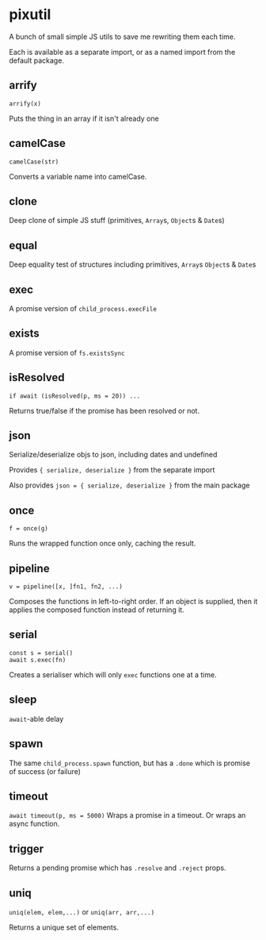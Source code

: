 # pixutil
A bunch of small simple JS utils to save me rewriting them each time.

Each is available as a separate import, or as a named import from the default package.

## arrify
`arrify(x)`

Puts the thing in an array if it isn't already one

## camelCase
`camelCase(str)`

Converts a variable name into camelCase.

## clone

Deep clone of simple JS stuff (primitives, `Array`s, `Object`s & `Date`s)

## equal

Deep equality test of structures including primitives, `Array`s `Object`s  & `Date`s

## exec

A promise version of `child_process.execFile`

## exists

A promise version of `fs.existsSync`

## isResolved
`if await (isResolved(p, ms = 20)) ...`

Returns true/false if the promise has been resolved or not.

## json

Serialize/deserialize objs to json, including dates and undefined

Provides `{ serialize, deserialize }` from the separate import

Also provides `json = { serialize, deserialize }` from the main package

## once
`f = once(g)`

Runs the wrapped function once only, caching the result.

## pipeline
`v = pipeline([x, ]fn1, fn2, ...)`

Composes the functions in left-to-right order.
If an object is supplied, then it applies the composed function instead of returning it.

## serial
```
const s = serial()
await s.exec(fn)
```

Creates a serialiser which will only `exec` functions one at a time.

## sleep

`await`-able delay

## spawn

The same `child_process.spawn` function, but has a `.done` which is promise of success (or failure)

## timeout
`await timeout(p, ms = 5000)`
Wraps a promise in a timeout. Or wraps an async function.

## trigger

Returns a pending promise which has `.resolve` and `.reject` props.

## uniq
`uniq(elem, elem,...)` or `uniq(arr, arr,...)`

Returns a unique set of elements.
